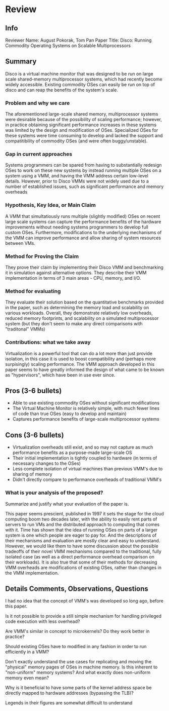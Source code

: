 # Review

## Info

Reviewer Name: August Pokorak, Tom Pan
Paper Title: Disco: Running Commodity Operating Systems on Scalable Multiprocessors

## Summary
Disco is a virtual machine monitor that was designed to be run on large scale shared-memory multiprocessor systems, which had recently become widely accessible. Existing commodity OSes can easily be run on top of disco and can reap the benefits of the system's scale.

### Problem and why we care
The aforementioned large-scale shared memory, multiprocessor systems were desirable because of the possibility of scaling performance; however, in practice obtaining significant performance increases in these systems was limited by the design and modification of OSes. Specialized OSes for these systems were time consuming to develop and lacked the support and compatitibility of commodity OSes (and were often buggy/unstable).

### Gap in current approaches
Systems programmers can be spared from having to substantially redesign OSes to work on these new systems by instead running multiple OSes on a system using a VMM, and having the VMM address certain low-level details. However, prior to Disco VMMs were not widely used due to a number of established issues, such as significant performance and memory overheads

### Hypothesis, Key Idea, or Main Claim
A VMM that simultatiously runs multiple (slightly modified) OSes on recent large scale systems can capture the performance benefits of the hardware improvements without needing systems programmers to develop full custom OSes.  Furthermore, modifications to the underlying mechanisms of the VMM can improve performance and allow sharing of system resources between VMs.

### Method for Proving the Claim
They prove their claim by implementing their Disco VMM and benchmarking it in simulation against alternative options.  They describe their VMM implementation in terms of 3 main areas - CPU, memory, and I/O.

### Method for evaluating
They evaluate their solution based on the quantitative benchmarks provided in the paper, such as determining the memory load and scalability on various workloads.  Overall, they demonstrate relatively low overheads, reduced memory footprints, and scalability on a simulated multiprocessor system (but they don't seem to make any direct comparisons with "traditonal" VMMs)

### Contributions: what we take away
Virtualization is a powerful tool that can do a lot more than just provide isolation, in this case it is used to boost compatibility and (perhaps more surpisingly) scaling performance.  The VMM approach developed in this paper seems to have greatly informed the design of what came to be known as "hypervisors", which have been in use ever since.

## Pros (3-6 bullets)
- Able to use existing commodity OSes without significant modifications
- The Virtual Machine Monitor is relatively simple, with much fewer lines of code than true OSes (easy to develop and maintain)
- Captures performance benefits of large-scale multiprocessor systems

## Cons (3-6 bullets)
- Virtualization overheads still exist, and so may not capture as much performance benefits as a purpose-made large-scale OS
- Their initial implementation is tightly coupled to hardware (in terms of necessary changes to the OSes)
- Less complete isolation of virtual machines than previous VMM's due to sharing of memory
- Didn't directly compare to performance overheads of traditional VMM's

### What is your analysis of the proposed?

Summarize and justify what your evaluation of the paper is. 

This paper seems prescient, published in 1997 it sets the stage for the cloud computing boom two decades later, with the ability to easily rent parts of servers to run VMs and the distributed approach to computing that comes with it. Time has shown that the idea of running OSes on parts of a larger system is one which people are eager to pay for.  And the descriptions of their mechanisms and evaluation are mostly clear and easy to understand.  However, we would like them to have some discussion about the possible tradeoffs of their novel VMM mechanisms compared to the traditional, fully isolated case (as well as a direct performance overhead comparison on their workloads).  It is also true that some of their methods for decreasing VMM overheads are modifications of existing OSes, rather than changes in the VMM implementation.

## Details Comments, Observations, Questions

I had no idea that the concept of VMM's was developed so long ago, before this paper.

Is it not possible to provide a still simple mechanism for handling privileged code execution with less overhead?

Are VMM's similar in concept to microkernels?  Do they work better in practice?

Should existing OSes have to modified in any fashion in order to run efficiently in a VMM?

Don't exactly understand the use cases for replicating and moving the "physical" memory pages of OSes in machine memory.  Is this inherent to "non-uniform" memory systems?  And what exactly does non-uniform memory even mean?

Why is it beneficial to have some parts of the kernel address space be directly mapped to hardware addresses (bypassing the TLB)?

Legends in their figures are somewhat difficult to understand





